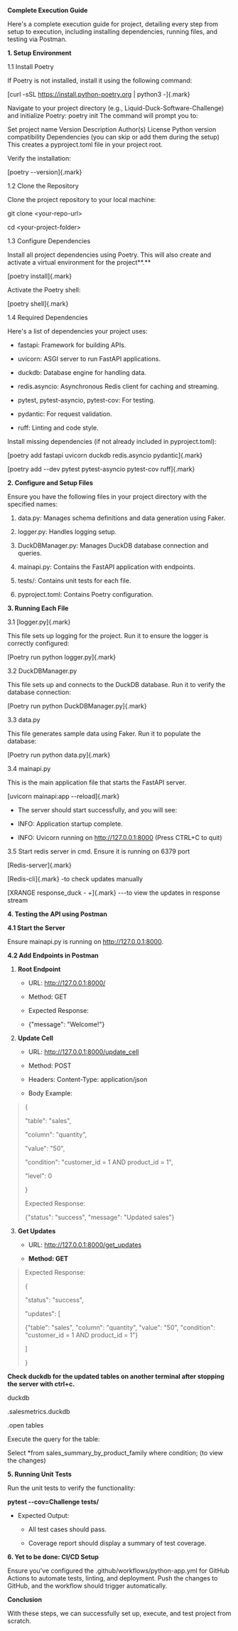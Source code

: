 **Complete Execution Guide**

Here's a complete execution guide for project, detailing every step from
setup to execution, including installing dependencies, running files,
and testing via Postman.

**1. Setup Environment**

1.1 Install Poetry

If Poetry is not installed, install it using the following command:

[curl -sSL https://install.python-poetry.org | python3 -]{.mark}

Navigate to your project directory (e.g., Liquid-Duck-Software-Challenge) and initialize Poetry:
poetry init
The command will prompt you to:

Set project name
Version
Description
Author(s)
License
Python version compatibility
Dependencies (you can skip or add them during the setup)
This creates a pyproject.toml file in your project root.

Verify the installation:

[poetry \--version]{.mark}

1.2 Clone the Repository

Clone the project repository to your local machine:

git clone \<your-repo-url\>

cd \<your-project-folder\>

1.3 Configure Dependencies

Install all project dependencies using Poetry. This will also create and
activate a virtual environment for the project**.**

[poetry install]{.mark}

Activate the Poetry shell:

[poetry shell]{.mark}

1.4 Required Dependencies

Here's a list of dependencies your project uses:

-   fastapi: Framework for building APIs.

-   uvicorn: ASGI server to run FastAPI applications.

-   duckdb: Database engine for handling data.

-   redis.asyncio: Asynchronous Redis client for caching and streaming.

-   pytest, pytest-asyncio, pytest-cov: For testing.

-   pydantic: For request validation.

-   ruff: Linting and code style.

Install missing dependencies (if not already included in
pyproject.toml):

[poetry add fastapi uvicorn duckdb redis.asyncio pydantic]{.mark}

[poetry add \--dev pytest pytest-asyncio pytest-cov ruff]{.mark}

**2. Configure and Setup Files**

Ensure you have the following files in your project directory with the
specified names:

1.  data.py: Manages schema definitions and data generation using Faker.

2.  logger.py: Handles logging setup.

3.  DuckDBManager.py: Manages DuckDB database connection and queries.

4.  mainapi.py: Contains the FastAPI application with endpoints.

5.  tests/: Contains unit tests for each file.

6.  pyproject.toml: Contains Poetry configuration.

**3. Running Each File**

3.1 [logger.py]{.mark}

This file sets up logging for the project. Run it to ensure the logger
is correctly configured:

[Poetry run python logger.py]{.mark}

3.2 DuckDBManager.py

This file sets up and connects to the DuckDB database. Run it to verify
the database connection:

[Poetry run python DuckDBManager.py]{.mark}

3.3 data.py

This file generates sample data using Faker. Run it to populate the
database:

[Poetry run python data.py]{.mark}

3.4 mainapi.py

This is the main application file that starts the FastAPI server.

[uvicorn mainapi:app \--reload]{.mark}

-   The server should start successfully, and you will see:

-   INFO: Application startup complete.

-   INFO: Uvicorn running on http://127.0.0.1:8000 (Press CTRL+C to
    quit)

3.5 Start redis server in cmd. Ensure it is running on 6379 port

[Redis-server]{.mark}

[Redis-cli]{.mark} -to check updates manually

[XRANGE response_duck - +]{.mark} \-\--to view the updates in response
stream

**4. Testing the API using Postman**

**4.1 Start the Server**

Ensure mainapi.py is running on http://127.0.0.1:8000.

**4.2 Add Endpoints in Postman**

1.  **Root Endpoint**

    -   URL: http://127.0.0.1:8000/

    -   Method: GET

    -   Expected Response:

    -   {\"message\": \"Welcome!\"}

2.  **Update Cell**

    -   URL: http://127.0.0.1:8000/update_cell

    -   Method: POST

    -   Headers: Content-Type: application/json

    -   Body Example:

> {
>
> \"table\": \"sales\",
>
> \"column\": \"quantity\",
>
> \"value\": \"50\",
>
> \"condition\": \"customer_id = 1 AND product_id = 1\",
>
> \"level\": 0
>
> }
>
> Expected Response:
>
> {\"status\": \"success\", \"message\": \"Updated sales\"}

3.  **Get Updates**

    -   URL: http://127.0.0.1:8000/get_updates

    -   **Method: GET**

> Expected Response:
>
> {
>
> \"status\": \"success\",
>
> \"updates\": \[
>
> {\"table\": \"sales\", \"column\": \"quantity\", \"value\": \"50\",
> \"condition\": \"customer_id = 1 AND product_id = 1\"}
>
> \]
>
> }

**Check duckdb for the updated tables on another terminal after stopping
the server with ctrl+c.**

duckdb

.salesmetrics.duckdb

.open tables

Execute the query for the table:

Select \*from sales_summary_by_product_family where condition; (to view
the changes)

**5. Running Unit Tests**

Run the unit tests to verify the functionality:

**pytest \--cov=Challenge tests/**

-   Expected Output:

    -   All test cases should pass.

    -   Coverage report should display a summary of test coverage.

**6. Yet to be done: CI/CD Setup**

Ensure you've configured the .github/workflows/python-app.yml for GitHub
Actions to automate tests, linting, and deployment. Push the changes to
GitHub, and the workflow should trigger automatically.

**Conclusion**

With these steps, we can successfully set up, execute, and test
project from scratch.

